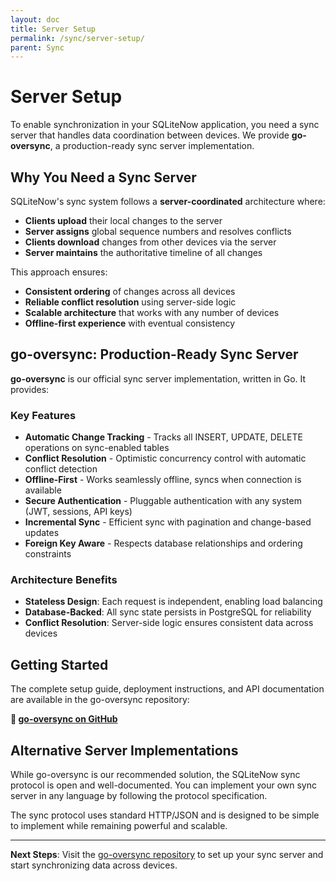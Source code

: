 ```yaml
---
layout: doc
title: Server Setup
permalink: /sync/server-setup/
parent: Sync
---
```


# Server Setup

To enable synchronization in your SQLiteNow application, you need a sync server that handles data
coordination between devices. We provide **go-oversync**, a production-ready sync server
implementation.

## Why You Need a Sync Server

SQLiteNow's sync system follows a **server-coordinated** architecture where:

- **Clients upload** their local changes to the server
- **Server assigns** global sequence numbers and resolves conflicts
- **Clients download** changes from other devices via the server
- **Server maintains** the authoritative timeline of all changes

This approach ensures:
- **Consistent ordering** of changes across all devices
- **Reliable conflict resolution** using server-side logic
- **Scalable architecture** that works with any number of devices
- **Offline-first experience** with eventual consistency

## go-oversync: Production-Ready Sync Server

**go-oversync** is our official sync server implementation, written in Go. It provides:

### Key Features

- **Automatic Change Tracking** - Tracks all INSERT, UPDATE, DELETE operations on sync-enabled tables
- **Conflict Resolution** - Optimistic concurrency control with automatic conflict detection
- **Offline-First** - Works seamlessly offline, syncs when connection is available
- **Secure Authentication** - Pluggable authentication with any system (JWT, sessions, API keys)
- **Incremental Sync** - Efficient sync with pagination and change-based updates
- **Foreign Key Aware** - Respects database relationships and ordering constraints

### Architecture Benefits
- **Stateless Design**: Each request is independent, enabling load balancing
- **Database-Backed**: All sync state persists in PostgreSQL for reliability
- **Conflict Resolution**: Server-side logic ensures consistent data across devices

## Getting Started

The complete setup guide, deployment instructions, and API documentation are available in the
go-oversync repository:

**🔗 [go-oversync on GitHub](https://github.com/mobiletoly/go-oversync)**


## Alternative Server Implementations

While go-oversync is our recommended solution, the SQLiteNow sync protocol is open and
well-documented. You can implement your own sync server in any language by following the protocol
specification.

The sync protocol uses standard HTTP/JSON and is designed to be simple to implement while remaining
powerful and scalable.

---

**Next Steps**: Visit the [go-oversync repository](https://github.com/mobiletoly/go-oversync) to set
up your sync server and start synchronizing data across devices.
